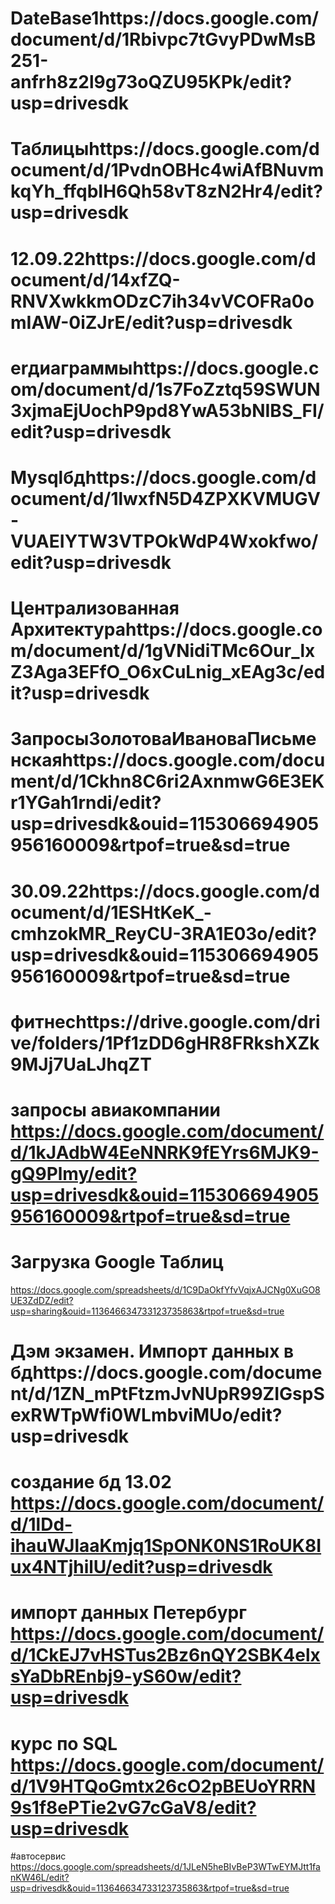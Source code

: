 # DateBase1https://docs.google.com/document/d/1Rbivpc7tGvyPDwMsB251-anfrh8z2l9g73oQZU95KPk/edit?usp=drivesdk
# Таблицыhttps://docs.google.com/document/d/1PvdnOBHc4wiAfBNuvmkqYh_ffqbIH6Qh58vT8zN2Hr4/edit?usp=drivesdk
# 12.09.22https://docs.google.com/document/d/14xfZQ-RNVXwkkmODzC7ih34vVCOFRa0omIAW-0iZJrE/edit?usp=drivesdk
# erдиаграммыhttps://docs.google.com/document/d/1s7FoZztq59SWUN3xjmaEjUochP9pd8YwA53bNIBS_FI/edit?usp=drivesdk
# Mysqlбдhttps://docs.google.com/document/d/1lwxfN5D4ZPXKVMUGV-VUAEIYTW3VTPOkWdP4Wxokfwo/edit?usp=drivesdk
# Централизованная Архитектураhttps://docs.google.com/document/d/1gVNidiTMc6Our_lxZ3Aga3EFfO_O6xCuLnig_xEAg3c/edit?usp=drivesdk
# ЗапросыЗолотоваИвановаПисьменскаяhttps://docs.google.com/document/d/1Ckhn8C6ri2AxnmwG6E3EKr1YGah1rndi/edit?usp=drivesdk&ouid=115306694905956160009&rtpof=true&sd=true
# 30.09.22https://docs.google.com/document/d/1ESHtKeK_-cmhzokMR_ReyCU-3RA1E03o/edit?usp=drivesdk&ouid=115306694905956160009&rtpof=true&sd=true
# фитнесhttps://drive.google.com/drive/folders/1Pf1zDD6gHR8FRkshXZk9MJj7UaLJhqZT
# запросы авиакомпании https://docs.google.com/document/d/1kJAdbW4EeNNRK9fEYrs6MJK9-gQ9Plmy/edit?usp=drivesdk&ouid=115306694905956160009&rtpof=true&sd=true
# Загрузка Google Таблиц
https://docs.google.com/spreadsheets/d/1C9DaOkfYfvVqjxAJCNg0XuGO8UE3ZdDZ/edit?usp=sharing&ouid=113646634733123735863&rtpof=true&sd=true
# Дэм экзамен. Импорт данных в бдhttps://docs.google.com/document/d/1ZN_mPtFtzmJvNUpR99ZIGspSexRWTpWfi0WLmbviMUo/edit?usp=drivesdk
# создание бд 13.02 https://docs.google.com/document/d/1lDd-ihauWJlaaKmjq1SpONK0NS1RoUK8Iux4NTjhilU/edit?usp=drivesdk
# импорт данных Петербург https://docs.google.com/document/d/1CkEJ7vHSTus2Bz6nQY2SBK4elxsYaDbREnbj9-yS60w/edit?usp=drivesdk
# курс по SQL https://docs.google.com/document/d/1V9HTQoGmtx26cO2pBEUoYRRN9s1f8ePTie2vG7cGaV8/edit?usp=drivesdk
#автосервис https://docs.google.com/spreadsheets/d/1JLeN5heBIvBeP3WTwEYMJtt1fanKW46L/edit?usp=drivesdk&ouid=113646634733123735863&rtpof=true&sd=true
